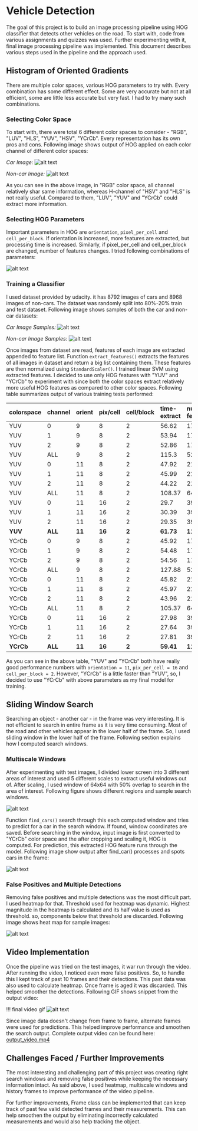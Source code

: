 # **Vehicle Detection**

The goal of this project is to build an image processing pipeline using HOG classifier that detects other vehicles on the road. To start with, code from various assignments and quizzes was used. Further experimenting with it, final image processing pipeline was implemented. This document describes various steps used in the pipeline and the approach used.

## Histogram of Oriented Gradients

There are multiple color spaces, various HOG parameters to try with. Every combination has some different effect. Some are very accurate but not at all efficient, some are little less accurate but very fast. I had to try many such combinations.

### Selecting Color Space

To start with, there were total 6 different color spaces to consider - "RGB", "LUV", "HLS", "YUV", "HSV", "YCrCb". Every representation has its own pros and cons. Following image shows output of HOG applied on each color channel of different color spaces:

_Car Image:_
![alt text](writeup_data/hog_sample.png "hog_sample")

_Non-car Image:_
![alt text](writeup_data/hog_sample_noncar.png "hog_sample_noncar")

As you can see in the above image, in "RGB" color space, all channel relatively shar same information, whereas H-channel of "HSV" and "HLS" is not really useful. Compared to them, "LUV", "YUV" and "YCrCb" could extract more information.

### Selecting HOG Parameters

Important parameters in HOG are `orientation`, `pixel_per_cell` and `cell_per_block`. If orientation is increased, more features are extracted, but processing time is increased. Similarly, if pixel_per_cell and cell_per_block are changed, number of features changes. I tried following combinations of parameters:

![alt text](writeup_data/hog_values.png "hog_values")

### Training a Classifier

I used dataset provided by udacity. it has 8792 images of cars and 8968 images of non-cars. The dataset was randomly split into 80%-20% train and test dataset. Following image shows samples of both the car and non-car datasets:

_Car Image Samples:_
![alt text](writeup_data/dataset_sample_car.png "dataset_sample_car")

_Non-car Image Samples:_
![alt text](writeup_data/dataset_sample_noncar.png "dataset_sample_noncar")

Once images from dataset are read, features of each image are extracted appended to feature list. Function `extract_features()` extracts the features of all images in dataset and return a big list containing them. These features are then normalized using `StandardScaler()`. I trained linear SVM using extracted features. I decided to use only HOG features with "YUV" and "YCrCb" to experiment with since both the color spaces extract relatively more useful HOG features as compared to other color spaces. Following table summarizes output of various training tests performed:

| colorspace | channel | orient | pix/cell | cell/block | time-extract | num-features | time-train | train-accuracy | test-accuracy |
|:-----------|:--------|:-------|:---------|:-----------|:-------------|:-------------|:-----------|:---------------|:--------------|
| YUV        | 0       | 9      | 8        | 2          | 56.62        | 1764         | 8.52       | 0.9999         | 0.9479        |
| YUV        | 1       | 9      | 8        | 2          | 53.94        | 1764         | 10.78      | 0.9977         | 0.9248        |
| YUV        | 2       | 9      | 8        | 2          | 52.86        | 1764         | 20.91      | 0.9602         | 0.8958        |
| YUV        | ALL     | 9      | 8        | 2          | 115.3        | 5292         | 4.06       | 1.0            | 0.9845        |
| YUV        | 0       | 11     | 8        | 2          | 47.92        | 2156         | 8.72       | 0.9999         | 0.9527        |
| YUV        | 1       | 11     | 8        | 2          | 45.99        | 2156         | 10.99      | 0.9992         | 0.935         |
| YUV        | 2       | 11     | 8        | 2          | 44.22        | 2156         | 16.91      | 0.9927         | 0.906         |
| YUV        | ALL     | 11     | 8        | 2          | 108.37       | 6468         | 3.81       | 1.0            | 0.9879        |
| YUV        | 0       | 11     | 16       | 2          | 29.7         | 396          | 3.53       | 0.9758         | 0.9665        |
| YUV        | 1       | 11     | 16       | 2          | 30.39        | 396          | 5.48       | 0.9632         | 0.9561        |
| YUV        | 2       | 11     | 16       | 2          | 29.35        | 396          | 7.39       | 0.939          | 0.9389        |
| **YUV**    | **ALL** | **11** | **16**   | **2**      | **61.73**    | **1188**     | **2.01**   | **1.0**        | **0.987**     |
| YCrCb      | 0       | 9      | 8        | 2          | 45.92        | 1764         | 7.55       | 0.9999         | 0.9386        |
| YCrCb      | 1       | 9      | 8        | 2          | 54.48        | 1764         | 11.83      | 0.997          | 0.9262        |
| YCrCb      | 2       | 9      | 8        | 2          | 54.56        | 1764         | 15.33      | 0.9804         | 0.9136        |
| YCrCb      | ALL     | 9      | 8        | 2          | 127.88       | 5292         | 14.18      | 1.0            | 0.9837        |
| YCrCb      | 0       | 11     | 8        | 2          | 45.82        | 2156         | 9.11       | 1.0            | 0.9566        |
| YCrCb      | 1       | 11     | 8        | 2          | 45.97        | 2156         | 13.3       | 0.9997         | 0.924         |
| YCrCb      | 2       | 11     | 8        | 2          | 43.96        | 2156         | 13.76      | 0.9995         | 0.9209        |
| YCrCb      | ALL     | 11     | 8        | 2          | 105.37       | 6468         | 15.68      | 1.0            | 0.9834        |
| YCrCb      | 0       | 11     | 16       | 2          | 27.98        | 396          | 3.27       | 0.9749         | 0.9654        |
| YCrCb      | 1       | 11     | 16       | 2          | 27.64        | 396          | 5.85       | 0.9619         | 0.9488        |
| YCrCb      | 2       | 11     | 16       | 2          | 27.81        | 396          | 6.38       | 0.9445         | 0.9381        |
| **YCrCb**  | **ALL** | **11** | **16**   | **2**      | **59.41**    | **1188**     | **1.95**   | **1.0**        | **0.9876**    |

As you can see in the above table, "YUV" and "YCrCb" both have really good performance numbers with `orientation = 11`, `pix_per_cell = 16` and `cell_per_block = 2`. However, "YCrCb" is a little faster than "YUV", so, I decided to use "YCrCb" with above parameters as my final model for training.

## Sliding Window Search

Searching an object - another car - in the frame was very interesting. It is not efficient to search in entire frame as it is very time consuming. Most of the road and other vehicles appear in the lower half of the frame. So, I used sliding window in the lower half of the frame. Following section explains how I computed search windows.

### Multiscale Windows

After experimenting with test images, I divided lower screen into 3 different areas of interest and used 5 different scales to extract useful windows out of. After scaling, I used window of 64x64 with 50% overlap to search in the area of interest. Following figure shows different regions and sample search windows. 

![alt text](writeup_data/sliding_window.png "sliding_window")

Function `find_cars()` search through this each computed window and tries to predict for a car in the search window. If found, window coordinates are saved. Before searching in the window, input image is first converted to "YCrCb" color space and the after cropping and scaling it, HOG is computed. For prediction, this extracted HOG feature runs through the model. Following image show output after find_car() processes and spots cars in the frame:

![alt text](writeup_data/search_output.png "search_output")

### False Positives and Multiple Detections

Removing false positives and multiple detections was the most difficult part. I used heatmap for that. Threshold used for heatmap was dynamic. Highest magnitude in the heatmap is calculated and its half value is used as threshold. so, components below that threshold are discarded. Following image shows heat map for sample images:

![alt text](writeup_data/heatmap.png "heatmap")

## Video Implementation

Once the pipeline was tried on the test images, it war run through the video. After running the video, I noticed even more false positives. So, to handle this I kept track of past 10 frames and their detections. This past data was also used to calculate heatmap. Once frame is aged it was discarded. This helped smoother the detections. Following GIF shows snippet from the output video:

!!! final video gif
![alt text](writeup_data/output_video.gif "output_video")

Since image data doesn't change from frame to frame, alternate frames were used for predictions. This helped improve performance and smoothen the search output.
Complete output video can be found here: [output_video.mp4](output_video.mp4)

## Challenges Faced / Further Improvements

The most interesting and challenging part of this project was creating right search windows and removing false positives while keeping the necessary information intact. As said above, I used heatmap, multiscale windows and history frames to improve performance of the video pipeline.

For further improvements, Frame class can be implemented that can keep track of past few valid detected frames and their measurements. This can help smoothen the output by eliminating incorrectly calculated measurements and would also help tracking the object.

